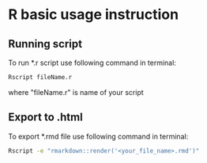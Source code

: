 # R basic usage instruction

## Running script

To run *.r script use following command in terminal:

```bash
Rscript fileName.r
```

where "fileName.r" is name of your script

## Export to .html

To export *.rmd file use following command in terminal:

```bash
Rscript -e "rmarkdown::render('<your_file_name>.rmd')"
```
